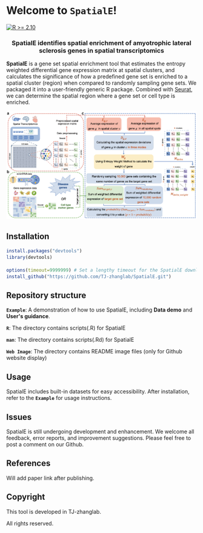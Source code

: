# Welcome to **`SpatialE`**!

[![R >= 2.10](https://img.shields.io/badge/R-%3E%3D%202.10-brightgreen)](https://www.r-project.org/)

<p align="center">
  <h3 align="center">SpatialE identifies spatial enrichment of amyotrophic lateral sclerosis genes in spatial transcriptomics</h3>
</p>

**SpatialE** is a gene set spatial enrichment tool that estimates the entropy weighted differential gene expression matrix at spatial clusters, and calculates the significance of how a predefined gene set is enriched to a spatial cluster (region) when compared to randomly sampling gene sets. We packaged it into a user-friendly generic R package. Combined with [Seurat](https://satijalab.org/seurat/index.html), we can determine the spatial region where a gene set or cell type is enriched.

<img src="https://github.com/TJ-zhanglab/SpatialE/blob/main/Web Image/SpatialE Workflow.png" width="1000"/>

## Installation

```r
install.packages("devtools")
library(devtools)

options(timeout=9999999) # Set a lengthy timeout for the SpatialE download.
install_github("https://github.com/TJ-zhanglab/SpatialE.git")
```

## Repository structure

**`Example`**: A demonstration of how to use SpatialE, including **Data demo** and **User's guidance**.

**`R`**: The directory contains scripts(.R) for SpatialE

**`man`**: The directory contains scripts(.Rd) for SpatialE

**`Web Image`**: The directory contains README image files (only for Github website display)

## Usage

SpatialE includes built-in datasets for easy accessibility. After installation, refer to the **`Example`** for usage instructions.

## Issues

SpatialE is still undergoing development and enhancement. We welcome all feedback, error reports, and improvement suggestions. Please feel free to post a comment on our Github.

## References

Will add paper link after publishing.

## Copyright

This tool is developed in TJ-zhanglab.

All rights reserved.


